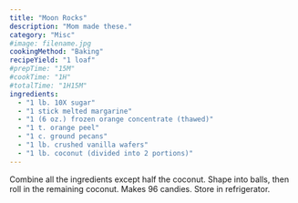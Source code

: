 ```yaml
---
title: "Moon Rocks"
description: "Mom made these."
category: "Misc"
#image: filename.jpg
cookingMethod: "Baking"
recipeYield: "1 loaf"
#prepTime: "15M"
#cookTime: "1H"
#totalTime: "1H15M"
ingredients:
  - "1 lb. 10X sugar"
  - "1 stick melted margarine"
  - "1 (6 oz.) frozen orange concentrate (thawed)"
  - "1 t. orange peel"
  - "1 c. ground pecans"
  - "1 lb. crushed vanilla wafers"
  - "1 lb. coconut (divided into 2 portions)"
---
```


Combine all the ingredients except half the coconut. Shape into balls, then roll in the remaining coconut.
Makes 96 candies. Store in refrigerator.
